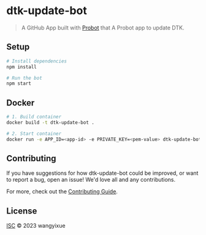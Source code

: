 # dtk-update-bot

> A GitHub App built with [Probot](https://github.com/probot/probot) that A Probot app to update DTK.

## Setup

```sh
# Install dependencies
npm install

# Run the bot
npm start
```

## Docker

```sh
# 1. Build container
docker build -t dtk-update-bot .

# 2. Start container
docker run -e APP_ID=<app-id> -e PRIVATE_KEY=<pem-value> dtk-update-bot
```

## Contributing

If you have suggestions for how dtk-update-bot could be improved, or want to report a bug, open an issue! We'd love all and any contributions.

For more, check out the [Contributing Guide](CONTRIBUTING.md).

## License

[ISC](LICENSE) © 2023 wangyixue
